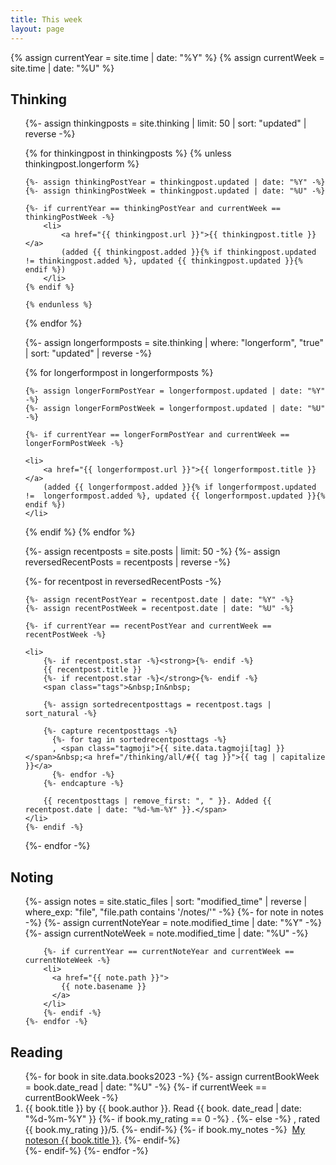 ```yaml
---
title: This week
layout: page
---
```


{% assign currentYear = site.time | date: "%Y" %}
{% assign currentWeek = site.time | date: "%U" %}

<h2 id="thinking">Thinking</h2>

<ol>

{%- assign thinkingposts = site.thinking | limit: 50 | sort: "updated" | reverse -%}

{% for thinkingpost in thinkingposts %}
    {% unless thinkingpost.longerform %}

    {%- assign thinkingPostYear = thinkingpost.updated | date: "%Y" -%}
    {%- assign thinkingPostWeek = thinkingpost.updated | date: "%U" -%}

    {%- if currentYear == thinkingPostYear and currentWeek == thinkingPostWeek -%}
        <li>
            <a href="{{ thinkingpost.url }}">{{ thinkingpost.title }}</a>
            (added {{ thinkingpost.added }}{% if thinkingpost.updated != thinkingpost.added %}, updated {{ thinkingpost.updated }}{% endif %})
        </li>
    {% endif %}

    {% endunless %}
{% endfor %}

{%- assign longerformposts = site.thinking | where: "longerform", "true" | sort: "updated" | reverse -%}

{% for longerformpost in longerformposts %}

    {%- assign longerFormPostYear = longerformpost.updated | date: "%Y" -%}
    {%- assign longerFormPostWeek = longerformpost.updated | date: "%U" -%}

    {%- if currentYear == longerFormPostYear and currentWeek == longerFormPostWeek -%}

    <li>
        <a href="{{ longerformpost.url }}">{{ longerformpost.title }}</a>
        (added {{ longerformpost.added }}{% if longerformpost.updated !=  longerformpost.added %}, updated {{ longerformpost.updated }}{% endif %})
    </li>

  {% endif %}
{% endfor %}

{%- assign recentposts = site.posts | limit: 50 -%}
{%- assign reversedRecentPosts = recentposts | reverse -%}

{%- for recentpost in reversedRecentPosts -%}
    
	{%- assign recentPostYear = recentpost.date | date: "%Y" -%}
	{%- assign recentPostWeek = recentpost.date | date: "%U" -%}

    {%- if currentYear == recentPostYear and currentWeek == recentPostWeek -%}

    <li>
        {%- if recentpost.star -%}<strong>{%- endif -%}
        {{ recentpost.title }} 
        {%- if recentpost.star -%}</strong>{%- endif -%}
        <span class="tags">&nbsp;In&nbsp;

        {%- assign sortedrecentposttags = recentpost.tags | sort_natural -%}

        {%- capture recentposttags -%}
          {%- for tag in sortedrecentposttags -%}
          , <span class="tagmoji">{{ site.data.tagmoji[tag] }}</span>&nbsp;<a href="/thinking/all/#{{ tag }}">{{ tag | capitalize }}</a>
          {%- endfor -%}
        {%- endcapture -%}

        {{ recentposttags | remove_first: ", " }}. Added {{ recentpost.date | date: "%d-%m-%Y" }}.</span>
    </li>
    {%- endif -%}
    
{%- endfor -%}

</ol>

<h2 id="noting">Noting</h2>

<ul>

{%- assign notes = site.static_files | sort: "modified_time" | reverse | where_exp: "file", "file.path contains '/notes/'" -%}
    {%- for note in notes -%}
        {%- assign currentNoteYear = note.modified_time | date: "%Y" -%}
        {%- assign currentNoteWeek = note.modified_time | date: "%U" -%}

        {%- if currentYear == currentNoteYear and currentWeek == currentNoteWeek -%}
        <li>
          <a href="{{ note.path }}">
            {{ note.basename }}
          </a>
        </li>
        {%- endif -%}
    {%- endfor -%}
</ul>

<h2 id="reading">Reading</h2>

<ol>
{%- for book in site.data.books2023 -%}
    {%- assign currentBookWeek = book.date_read | date: "%U" -%}
    {%- if currentWeek == currentBookWeek -%}
        <li>
            {{ book.title }} by {{ book.author }}. Read {{ book. date_read | date: "%d-%m-%Y" }}
            {%- if book.my_rating == 0 -%}
            .
            {%- else -%}
            , rated {{ book.my_rating }}/5.
            {%- endif-%}
            {%- if book.my_notes -%}
            &nbsp;<a href="{{ book.my_notes }}">My notes<span class="sr-only">on {{ book.title }}</span></a>.
            {%- endif-%}
        </li>
    {%- endif-%}
{%- endfor -%}
</ol>
